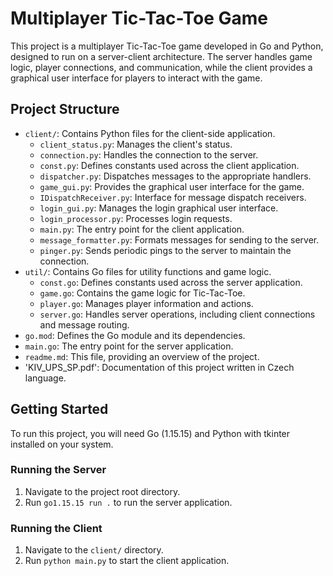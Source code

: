 # Multiplayer Tic-Tac-Toe Game

This project is a multiplayer Tic-Tac-Toe game developed in Go and Python, designed to run on a server-client architecture. The server handles game logic, player connections, and communication, while the client provides a graphical user interface for players to interact with the game.

## Project Structure

- `client/`: Contains Python files for the client-side application.
  - `client_status.py`: Manages the client's status.
  - `connection.py`: Handles the connection to the server.
  - `const.py`: Defines constants used across the client application.
  - `dispatcher.py`: Dispatches messages to the appropriate handlers.
  - `game_gui.py`: Provides the graphical user interface for the game.
  - `IDispatchReceiver.py`: Interface for message dispatch receivers.
  - `login_gui.py`: Manages the login graphical user interface.
  - `login_processor.py`: Processes login requests.
  - `main.py`: The entry point for the client application.
  - `message_formatter.py`: Formats messages for sending to the server.
  - `pinger.py`: Sends periodic pings to the server to maintain the connection.
- `util/`: Contains Go files for utility functions and game logic.
  - `const.go`: Defines constants used across the server application.
  - `game.go`: Contains the game logic for Tic-Tac-Toe.
  - `player.go`: Manages player information and actions.
  - `server.go`: Handles server operations, including client connections and message routing.
- `go.mod`: Defines the Go module and its dependencies.
- `main.go`: The entry point for the server application.
- `readme.md`: This file, providing an overview of the project.
- 'KIV_UPS_SP.pdf': Documentation of this project written in Czech language.

## Getting Started

To run this project, you will need Go (1.15.15) and Python with tkinter installed on your system.

### Running the Server

1. Navigate to the project root directory.
2. Run `go1.15.15 run .` to run the server application.

### Running the Client

1. Navigate to the `client/` directory.
3. Run `python main.py` to start the client application.

